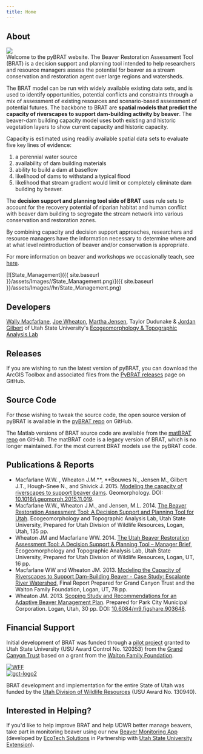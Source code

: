 ```yaml
---
title: Home
---
```


## About

<div class="float-right"><img src="{{ site.baseurl }}/assets/Images/Beaver_EcosystemEngineer.png"/></div>Welcome to the pyBRAT website. The Beaver Restoration Assessment Tool (BRAT) is a decision support and planning tool intended to help researchers and resource managers assess the potential for beaver as a stream conservation and restoration agent over large regions and watersheds. 

The BRAT model can be run with widely available existing data sets, and is used to identify opportunities,  potential conflicts and constraints through a mix of assessment of existing resources and scenario-based assessment of potential futures. The backbone to BRAT are **spatial models that predict the capacity of riverscapes to support dam-building activity by beaver**. The beaver-dam building capacity model uses both existing and historic vegetation layers to show current capacity and historic capacity. 

Capacity is estimated using readily available spatial data sets to evaluate five key lines of evidence: 

1. a perennial water source
2. availability of dam building materials
3. ability to build a dam at baseflow
4. likelihood of dams to withstand a typical flood
5. likelihood that stream gradient would limit or completely eliminate dam building by beaver.

The **decision support and planning tool side of BRAT** uses rule sets to account for the recovery potential of riparian habitat and human conflict with beaver dam building to segregate the stream network into various conservation and restoration zones. 

By combining capacity and decision support approaches, researchers and resource managers have the information necessary to determine where and at what level reintroduction of beaver and/or conservation is appropriate. 

For more information on beaver and workshops we occasionally teach, see [here](http://beaver.joewheaton.org/).

[![State_Management]({{ site.baseurl }}/assets/Images//State_Management.png)]({{ site.baseurl }}/assets/Images//hr/State_Management.png)

## Developers

[Wally Macfarlane](http://etal.joewheaton.org/people/researchers-technicians/Wally), [Joe Wheaton](http://joewheaton.org/),  [Martha Jensen](http://etal.joewheaton.org/people/where-are-they-now/former-researchers/martha-jensen), Taylor Dudunake & [Jordan Gilbert](http://etal.joewheaton.org/people/researchers-technicians/jordan-gilbert) of Utah State University's [Ecogeomorphology & Topographic Analysis Lab](http://etal.joewheaton.org/)

## Releases

If you are wishing to run the latest version of pyBRAT, you can download the ArcGIS Toolbox and associated files from the  [PyBRAT releases](https://github.com/Riverscapes/pyBRAT/releases/latest) page on GitHub.  

## Source Code

For those wishing to tweak the source code, the open source version of pyBRAT is available in the [pyBRAT repo](https://github.com/Riverscapes/pyBRAT) on GitHub. 

The Matlab versions of BRAT source code are available from the [matBRAT repo](https://github.com/Riverscapes/matBRAT) on GitHub.  The matBRAT code is a legacy version of BRAT, which is no longer maintained.  For the most current BRAT models use the pyBRAT code.

## Publications & Reports

- Macfarlane W.W. , Wheaton J.M.**, **Bouwes N., Jensen M., Gilbert J.T., Hough-Snee N., and Shivick J. 2015. [Modeling the capacity of riverscapes to support beaver dams](https://www.researchgate.net/publication/285590037_Modeling_the_capacity_of_riverscapes_to_support_beaver_dams). Geomorphology. DOI: [10.1016/j.geomorph.2015.11.019](http://dx.doi.org/10.1016/j.geomorph.2015.11.019).
- Macfarlane W.W., Wheaton J.M., and Jensen, M.L. 2014. [The Beaver Restoration Assessment Tool: A Decision Support and Planning Tool for Utah](http://etal.usu.edu/Downloads/BRAT/UTAH_BRAT_FinalReport.pdf). Ecogeomorphology and Topographic Analysis Lab, Utah State University, Prepared for Utah Division of Wildlife Resources, Logan, Utah, 135 pp.
- Wheaton JM and Macfarlane WW. 2014. [The Utah Beaver Restoration Assessment Tool: A Decision Support & Planning Tool – Manager Brief](http://etal.usu.edu/Downloads/BRAT/UTAH_BRAT_Management%20Brief.pdf), Ecogeomorphology and Topographic Analysis Lab, Utah State University, Prepared for Utah Division of Wildlife Resources, Logan, UT, 16 pp. 
- Macfarlane WW and Wheaton JM. 2013. [Modeling the Capacity of Riverscapes to Support Dam-Building Beaver - Case Study: Escalante River Watershed](http://etal.usu.edu/GCT/BRAT_Final_Report.pdf), Final Report Prepared for Grand Canyon Trust and the Walton Family Foundation, Logan, UT, 78 pp.
- Wheaton JM. 2013. [Scoping Study and Recommendations for an Adaptive Beaver Management Plan](http://etal.usu.edu/Reports/Beaver_Management_Plan_Recc_Park_City_%20Report_FINAL.pdf). Prepared for Park City  Municipal Corporation. Logan, Utah, 30 pp.  DOI: [10.6084/m9.figshare.903648](http://dx.doi.org/10.6084/m9.figshare.903648).

## Financial Support

Initial development of BRAT was funded through a [pilot project](http://etal.joewheaton.org/projects/past-projects/gct-pilot-study-testing-the-beaver-restoration-assessment-tool-brat) granted to Utah State University (USU Award Control No. 120353) from the [Grand Canyon Trust](http://www.grandcanyontrust.org/) based on a grant from the [Walton Family Foundation](http://www.waltonfamilyfoundation.org/). 

<div>
	<div class="float-left"><a href="http://www.waltonfamilyfoundation.org"><img src="/assets/Images/WFF.jpg" alt="WFF"></a></div>
	<div class="float-left"><a href="https://wildlife.utah.gov"><img src="/assets/Images/Utah_DWR.jpg" alt="gct-logo2"></a></div>
</div>

<div style="clear:both;"></div>

BRAT development and implementation for the entire State of Utah was funded by the [Utah Division of Wildlife Resources](https://wildlife.utah.gov/)  (USU Award No. 130940).

## Interested in Helping?

If you'd like to help improve BRAT and help UDWR better manage beavers, take part in monitoring beaver using our new [Beaver Monitoring App](https://extension.usu.edu/utahwaterwatch/htm/beaver-monitoring-app/) (developed by [EcoTech Solutions](http://www.ecotsolutions.com/) in Partnership with [Utah State University Extension](https://extension.usu.edu/utahwaterwatch/)).